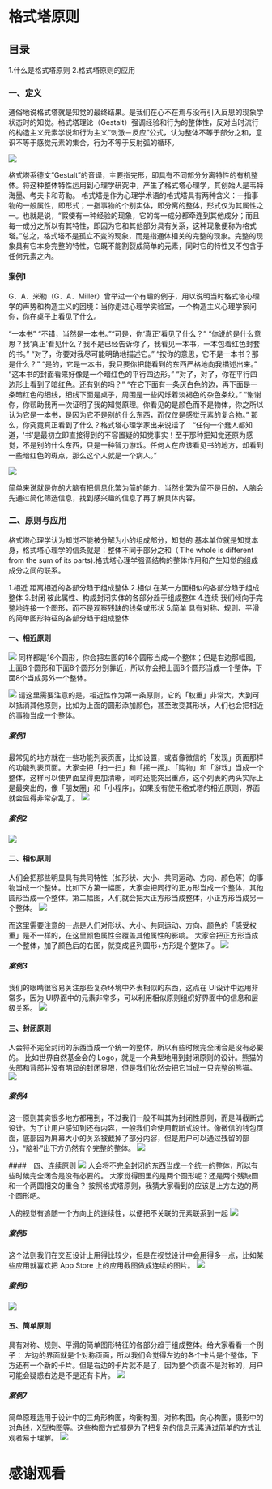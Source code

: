 # 格式塔原则

## 目录
1.什么是格式塔原则
2.格式塔原则的应用

### 一、定义

通俗地说格式塔就是知觉的最终结果。是我们在心不在焉与没有引入反思的现象学状态时的知觉。格式塔理论（Gestalt）强调经验和行为的整体性，反对当时流行的构造主义元素学说和行为主义“刺激－反应”公式，认为整体不等于部分之和，意识不等于感觉元素的集合，行为不等于反射弧的循环。

![](./gst/1.jpg)

格式塔系德文“Gestalt”的音译，主要指完形，即具有不同部分分离特性的有机整体。将这种整体特性运用到心理学研究中，产生了格式塔心理学，其创始人是韦特海墨、考夫卡和苛勒。
格式塔是作为心理学术语的格式塔具有两种含义：一指事物的一般属性，即形式；一指事物的个别实体，即分离的整体，形式仅为其属性之一。也就是说，“假使有一种经验的现象，它的每一成分都牵连到其他成分；而且每一成分之所以有其特性，即因为它和其他部分具有关系，这种现象便称为格式塔。”总之，格式塔不是孤立不变的现象，而是指通体相关的完整的现象。完整的现象具有它本身完整的特性，它既不能割裂成简单的元素，同时它的特性又不包含于任何元素之内。

#### 案例1

G．A．米勒（G．A．Miller）曾举过一个有趣的例子，用以说明当时格式塔心理学的声势和构造主义的困境：当你走进心理学实验室，一个构造主义心理学家问你，你在桌子上看见了什么。

“一本书”
“不错，当然是一本书。”“可是，你‘真正’看见了什么？”
“你说的是什么意思？我‘真正’看见什么？我不是已经告诉你了，我看见一本书，一本包着红色封套的书。”
“对了，你要对我尽可能明确地描述它。”
“按你的意思，它不是一本书？那是什么？”
“是的，它是一本书，我只要你把能看到的东西严格地向我描述出来。”
“这本书的封面看来好像是一个暗红色的平行四边形。”
“对了，对了，你在平行四边形上看到了暗红色。还有别的吗？”
“在它下面有一条灰白色的边，再下面是一条暗红色的细线，细线下面是桌子，周围是一些闪烁着淡褐色的杂色条纹。”
“谢谢你，你帮助我再一次证明了我的知觉原理。你看见的是颜色而不是物体，你之所以认为它是一本书，是因为它不是别的什么东西，而仅仅是感觉元素的复合物。”
那么，你究竟真正看到了什么？格式塔心理学家出来说话了：“任何一个蠢人都知道，‘书’是最初立即直接得到的不容置疑的知觉事实！至于那种把知觉还原为感觉，不是别的什么东西，只是一种智力游戏。任何人在应该看见书的地方，却看到一些暗红色的斑点，那么这个人就是一个病人。”

![](./gst/2.jpg)

简单来说就是你的大脑有把信息化繁为简的能力，当然化繁为简不是目的，人脑会先通过简化筛选信息，找到感兴趣的信息了再了解具体内容。

### 二、原则与应用
格式塔心理学认为知觉不能被分解为小的组成部分，知觉的 基本单位就是知觉本身，格式塔心理学的信条就是：整体不同于部分之和（Ｔhe whole is different from the sum of its parts).格式塔心理学强调结构的整体作用和产生知觉的组成成分之间的联系。

1.相近
距离相近的各部分趋于组成整体
2.相似
在某一方面相似的各部分趋于组成整体
3.封闭
彼此属性、构成封闭实体的各部分趋于组成整体
4.连续
我们倾向于完整地连接一个图形，而不是观察残缺的线条或形状
5.简单
具有对称、规则、平滑的简单图形特征的各部分趋于组成整体

#### 一、相近原则

![](./gst/3.jpg)
同样都是16个圆形，你会把左图的16个圆形当成一个整体；但是右边那幅图，上面8个圆形和下面8个圆形分别靠近，所以你会把上面8个圆形当成一个整体，下面8个当成另外一个整体。

![](./gst/4.jpg)
请这里需要注意的是，相近性作为第一条原则，它的「权重」非常大，大到可以抵消其他原则，比如为上面的圆形添加颜色，甚至改变其形状，人们也会把相近的事物当成一个整体。

##### 案例1
最常见的地方就在一些功能列表页面，比如设置，或者像微信的「发现」页面那样的功能列表页面。大家会把「扫一扫」和「摇一摇」、「购物」和「游戏」当成一个整体，这样可以使界面显得更加清晰，同时还能突出重点，这个列表的两头实际上是最突出的，像「朋友圈」和「小程序」。如果没有使用格式塔的相近原则，界面就会显得非常杂乱了。
![](./gst/5.jpg)

##### 案例2
![](./gst/6.jpg)

#### 二、相似原则
人们会把那些明显具有共同特性（如形状、大小、共同运动、方向、颜色等）的事物当成一个整体。比如下方第一幅图，大家会把同行的正方形当成一个整体，其他圆形当成一个整体。第二幅图，人们就会把大正方形当成整体，小正方形当成另一个整体。
![](./gst/7.jpg)

而这里需要注意的一点是人们对形状、大小、共同运动、方向、颜色的「感受权重」是不一样的，在这里颜色属性会覆盖其他属性的影响。
大家会把正方形当成一个整体，加了颜色后的右图，就变成竖列圆形+方形是个整体了。
![](./gst/8.jpg)

##### 案例3
我们的眼睛很容易关注那些复杂环境中外表相似的东西，这点在 UI设计中运用非常多，因为 UI界面中的元素非常多，可以利用相似原则组织好界面中的信息和层级关系。
![](./gst/9.jpg)

#### 三、封闭原则
人会将不完全封闭的东西当成一个统一的整体，所以有些时候完全闭合是没有必要的。 比如世界自然基金会的 Logo，就是一个典型地用到封闭原则的设计。熊猫的头部和背部并没有明显的封闭界限，但是我们依然会把它当成一只完整的熊猫。
![](./gst/10.jpg)

##### 案例4
这一原则其实很多地方都用到，不过我们一般不叫其为封闭性原则，而是叫截断式设计。为了让用户感知到还有内容，一般我们会使用截断式设计。像微信的钱包页面，底部因为屏幕大小的关系被截掉了部分内容，但是用户可以通过残留的部分，“脑补”出下方仍然有个完整的整体。
![](./gst/11.jpg)

####　四、连续原则
![](./gst/12.jpg)
      人会将不完全封闭的东西当成一个统一的整体，所以有些时候完全闭合是没有必要的。
      大家觉得图里的是两个圆形呢？还是两个残缺圆和一个两圆相交的重合？
      按照格式塔原则，我猜大家看到的应该是上方左边的两个圆形吧。

人的视觉有追随一个方向上的连续性，以便把不关联的元素联系到一起
![](./gst/13.jpg)

##### 案例5
这个法则我们在交互设计上用得比较少，但是在视觉设计中会用得多一点，比如某些应用就喜欢把 App Store 上的应用截图做成连续的图片。
![](./gst/14.jpg)

##### 案例6
![](./gst/15.jpg)

#### 五、简单原则
具有对称、规则、平滑的简单图形特征的各部分趋于组成整体。给大家看看一个例子：
左边的界面就是个对称页面，所以我们会觉得左边的各个卡片是个整体，下方还有一个新的卡片。但是右边的卡片就不是了，因为整个页面不是对称的，用户可能会疑惑右边是不是还有卡片。
![](./gst/16.jpg)

##### 案例7
简单原理适用于设计中的三角形构图，均衡构图，对称构图，向心构图，摄影中的对角线，X型构图等。这些构图方式都是为了把复杂的信息元素通过简单的方式让观者易于理解。
![](./gst/17.jpg)

# 感谢观看
